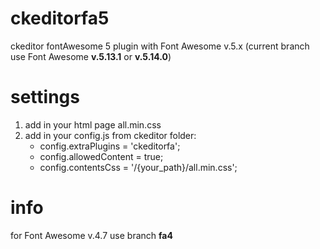 # ckeditorfa5
ckeditor fontAwesome 5 plugin with Font Awesome v.5.x (current branch use Font Awesome **v.5.13.1** or **v.5.14.0**)

# settings
1. add in your html page all.min.css
2. add in your config.js from ckeditor folder:
   - config.extraPlugins = 'ckeditorfa';
   - config.allowedContent = true;
   - config.contentsCss = '/{your_path}/all.min.css';

# info
for Font Awesome v.4.7 use branch **fa4**
